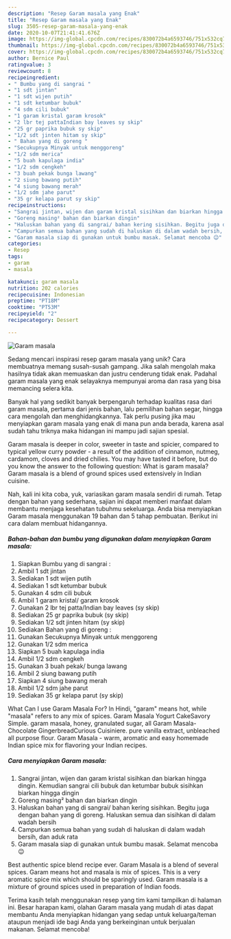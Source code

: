 ```yaml
---
description: "Resep Garam masala yang Enak"
title: "Resep Garam masala yang Enak"
slug: 3505-resep-garam-masala-yang-enak
date: 2020-10-07T21:41:41.676Z
image: https://img-global.cpcdn.com/recipes/830072b4a6593746/751x532cq70/garam-masala-foto-resep-utama.jpg
thumbnail: https://img-global.cpcdn.com/recipes/830072b4a6593746/751x532cq70/garam-masala-foto-resep-utama.jpg
cover: https://img-global.cpcdn.com/recipes/830072b4a6593746/751x532cq70/garam-masala-foto-resep-utama.jpg
author: Bernice Paul
ratingvalue: 3
reviewcount: 8
recipeingredient:
- " Bumbu yang di sangrai "
- "1 sdt jintan"
- "1 sdt wijen putih"
- "1 sdt ketumbar bubuk"
- "4 sdm cili bubuk"
- "1 garam kristal garam krosok"
- "2 lbr tej pattaIndian bay leaves sy skip"
- "25 gr paprika bubuk sy skip"
- "1/2 sdt jinten hitam sy skip"
- " Bahan yang di goreng "
- "Secukupnya Minyak untuk menggoreng"
- "1/2 sdm merica"
- "5 buah kapulaga india"
- "1/2 sdm cengkeh"
- "3 buah pekak bunga lawang"
- "2 siung bawang putih"
- "4 siung bawang merah"
- "1/2 sdm jahe parut"
- "35 gr kelapa parut sy skip"
recipeinstructions:
- "Sangrai jintan, wijen dan garam kristal sisihkan dan biarkan hingga dingin. Kemudian sangrai cili bubuk dan ketumbar bubuk sisihkan biarkan hingga dingin"
- "Goreng masing² bahan dan biarkan dingin"
- "Haluskan bahan yang di sangrai/ bahan kering sisihkan. Begitu juga dengan bahan yang di goreng. Haluskan semua dan sisihkan di dalam wadah bersih"
- "Campurkan semua bahan yang sudah di haluskan di dalam wadah bersih, dan aduk rata"
- "Garam masala siap di gunakan untuk bumbu masak. Selamat mencoba 😉"
categories:
- Resep
tags:
- garam
- masala

katakunci: garam masala 
nutrition: 202 calories
recipecuisine: Indonesian
preptime: "PT18M"
cooktime: "PT53M"
recipeyield: "2"
recipecategory: Dessert

---
```



![Garam masala](https://img-global.cpcdn.com/recipes/830072b4a6593746/751x532cq70/garam-masala-foto-resep-utama.jpg)

Sedang mencari inspirasi resep garam masala yang unik? Cara membuatnya memang susah-susah gampang. Jika salah mengolah maka hasilnya tidak akan memuaskan dan justru cenderung tidak enak. Padahal garam masala yang enak selayaknya mempunyai aroma dan rasa yang bisa memancing selera kita.

Banyak hal yang sedikit banyak berpengaruh terhadap kualitas rasa dari garam masala, pertama dari jenis bahan, lalu pemilihan bahan segar, hingga cara mengolah dan menghidangkannya. Tak perlu pusing jika mau menyiapkan garam masala yang enak di mana pun anda berada, karena asal sudah tahu triknya maka hidangan ini mampu jadi sajian spesial.

Garam masala is deeper in color, sweeter in taste and spicier, compared to typical yellow curry powder - a result of the addition of cinnamon, nutmeg, cardamom, cloves and dried chilies. You may have tasted it before, but do you know the answer to the following question: What is garam masala? Garam masala is a blend of ground spices used extensively in Indian cuisine.


Nah, kali ini kita coba, yuk, variasikan garam masala sendiri di rumah. Tetap dengan bahan yang sederhana, sajian ini dapat memberi manfaat dalam membantu menjaga kesehatan tubuhmu sekeluarga. Anda bisa menyiapkan Garam masala menggunakan 19 bahan dan 5 tahap pembuatan. Berikut ini cara dalam membuat hidangannya.

<!--inarticleads1-->

##### Bahan-bahan dan bumbu yang digunakan dalam menyiapkan Garam masala:

1. Siapkan  Bumbu yang di sangrai :
1. Ambil 1 sdt jintan
1. Sediakan 1 sdt wijen putih
1. Sediakan 1 sdt ketumbar bubuk
1. Gunakan 4 sdm cili bubuk
1. Ambil 1 garam kristal/ garam krosok
1. Gunakan 2 lbr tej patta/Indian bay leaves (sy skip)
1. Sediakan 25 gr paprika bubuk (sy skip)
1. Sediakan 1/2 sdt jinten hitam (sy skip)
1. Sediakan  Bahan yang di goreng :
1. Gunakan Secukupnya Minyak untuk menggoreng
1. Gunakan 1/2 sdm merica
1. Siapkan 5 buah kapulaga india
1. Ambil 1/2 sdm cengkeh
1. Gunakan 3 buah pekak/ bunga lawang
1. Ambil 2 siung bawang putih
1. Siapkan 4 siung bawang merah
1. Ambil 1/2 sdm jahe parut
1. Sediakan 35 gr kelapa parut (sy skip)


What Can I use Garam Masala For? In Hindi, &#34;garam&#34; means hot, while &#34;masala&#34; refers to any mix of spices. Garam Masala Yogurt CakeSavory Simple. garam masala, honey, granulated sugar, all Garam Masala-Chocolate GingerbreadCurious Cuisiniere. pure vanilla extract, unbleached all purpose flour. Garam Masala - warm, aromatic and easy homemade Indian spice mix for flavoring your Indian recipes. 

<!--inarticleads2-->

##### Cara menyiapkan Garam masala:

1. Sangrai jintan, wijen dan garam kristal sisihkan dan biarkan hingga dingin. Kemudian sangrai cili bubuk dan ketumbar bubuk sisihkan biarkan hingga dingin
1. Goreng masing² bahan dan biarkan dingin
1. Haluskan bahan yang di sangrai/ bahan kering sisihkan. Begitu juga dengan bahan yang di goreng. Haluskan semua dan sisihkan di dalam wadah bersih
1. Campurkan semua bahan yang sudah di haluskan di dalam wadah bersih, dan aduk rata
1. Garam masala siap di gunakan untuk bumbu masak. Selamat mencoba 😉


Best authentic spice blend recipe ever. Garam Masala is a blend of several spices. Garam means hot and masala is mix of spices. This is a very aromatic spice mix which should be sparingly used. Garam masala is a mixture of ground spices used in preparation of Indian foods. 

Terima kasih telah menggunakan resep yang tim kami tampilkan di halaman ini. Besar harapan kami, olahan Garam masala yang mudah di atas dapat membantu Anda menyiapkan hidangan yang sedap untuk keluarga/teman ataupun menjadi ide bagi Anda yang berkeinginan untuk berjualan makanan. Selamat mencoba!
